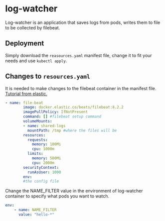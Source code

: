 # log-watcher

Log-watcher is an application that saves logs from pods, writes them to file to be collected by filebeat.


## Deployment

Simply download the `reasources.yaml` manifest file, change it to fit your needs and use `kubectl apply`.

## Changes to `resources.yaml`

It is needed to make changes to the filebeat container in the manifest file. [Tutorial from elastic.](https://www.elastic.co/guide/en/beats/filebeat/current/running-on-docker.html)
```yaml
- name: file-beat
        image: docker.elastic.co/beats/filebeat:8.2.2
        imagePullPolicy: IfNotPresent
        command: [] #filebeat setup command
        volumeMounts:
        - name: shared-logs
          mountPath: /tmp #where the files will be
        resources:
          requests:
            memory: 100Mi
            cpu: 1000m
          limits:
            memory: 500Mi
            cpu: 2000m
        securityContext:
          runAsUser: 1000
        env:
        #the config file

```
Change the NAME_FILTER value in the environment of log-watcher container to specify what pods you want to watch.

```yaml
env:
    - name: NAME_FILTER
      value: "hello-*"
```
